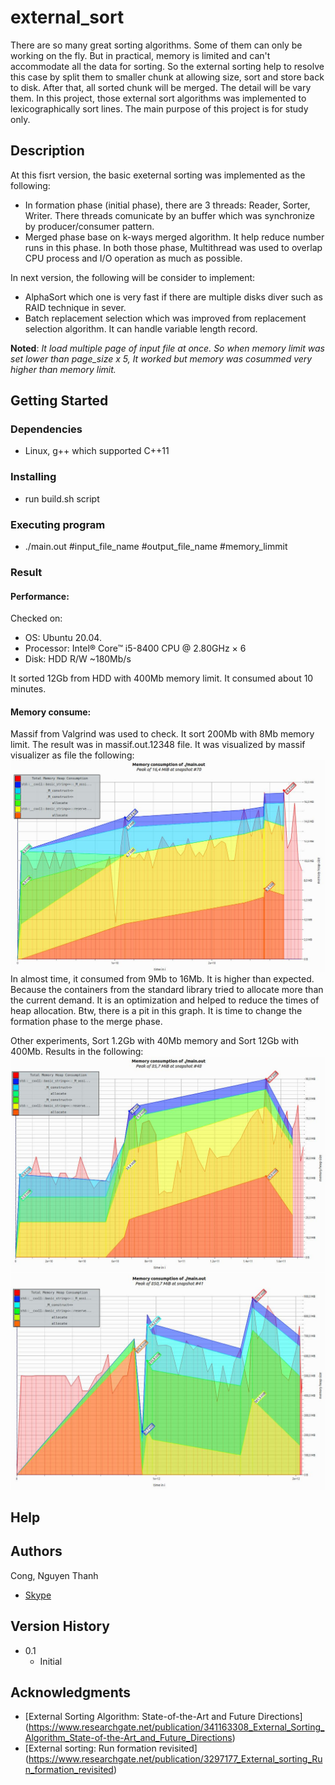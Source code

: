 # external_sort

There are so many great sorting algorithms. Some of them can only be working on the fly. But in practical, memory is limited and can't accommodate all the data for sorting. So the external sorting help to resolve this case by split them to smaller chunk at allowing size, sort and store back to disk. After that, all sorted chunk will be merged. The detail will be vary them.
In this project, those external sort algorithms was implemented to lexicographically sort lines. The main purpose of this project is for study only.

## Description

At this fisrt version, the basic exeternal sorting was implemented as the following:
* In formation phase (initial phase), there are 3 threads: Reader, Sorter, Writer. There threads comunicate by an buffer which was synchronize by producer/consumer pattern.
* Merged phase base on k-ways merged algorithm. It help reduce number runs in this phase.
In both those phase, Multithread was used to overlap CPU process and I/O operation as much as possible.

In next version, the following will be consider to implement:
* AlphaSort which one is very fast if there are multiple disks diver such as RAID technique in sever.
* Batch replacement selection which was improved from replacement selection algorithm. It can handle variable length record.

**Noted**: *It load multiple page of input file at once. So when memory limit was set lower than page_size x 5, It worked but memory was cosummed very higher than memory limit.*

## Getting Started

### Dependencies

* Linux, g++ which supported C++11

### Installing

* run build.sh script

### Executing program

* ./main.out #input_file_name #output_file_name #memory_limmit

### Result
#### Performance: 

Checked on:
* OS: Ubuntu 20.04.
* Processor: Intel® Core™ i5-8400 CPU @ 2.80GHz × 6
* Disk: HDD R/W ~180Mb/s
 
It sorted 12Gb from HDD with 400Mb memory limit. It consumed about 10 minutes. 
#### Memory consume: 
Massif from Valgrind was used to check. It sort 200Mb with 8Mb memory limit. The result was in massif.out.12348 file. It was visualized by massif visualizer as file the following:
![](https://github.com/congbk92/external_sort/blob/884590b239f783783d9dfa012cc7603d6d4d6661/img.jpg?raw=true)
In almost time, it consumed from 9Mb to 16Mb. It is higher than expected. Because the containers from the standard library tried to allocate more than the current demand. It is an optimization and helped to reduce the times of heap allocation. Btw, there is a pit in this graph. It is time to change the formation phase to the merge phase.

Other experiments, Sort 1.2Gb with 40Mb memory and Sort 12Gb with 400Mb. Results in the following: 
![](https://github.com/congbk92/external_sort/blob/55d8eb409cc0cc492b32f05ee2a3d1d0801c6a09/img2.jpg?raw=true)
![](https://github.com/congbk92/external_sort/blob/55d8eb409cc0cc492b32f05ee2a3d1d0801c6a09/img3.jpg?raw=true)

## Help

## Authors
Cong, Nguyen Thanh
* [Skype](https://join.skype.com/invite/heBkJ18SZeo2)

## Version History

* 0.1
    * Initial

## Acknowledgments

* [External Sorting Algorithm: State-of-the-Art and Future Directions] (https://www.researchgate.net/publication/341163308_External_Sorting_Algorithm_State-of-the-Art_and_Future_Directions)
* [External sorting: Run formation revisited] (https://www.researchgate.net/publication/3297177_External_sorting_Run_formation_revisited)
